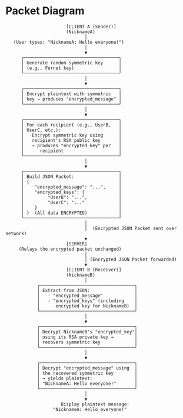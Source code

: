 # Packet Diagram
                           [CLIENT A (Sender)]
                           (NicknameA)
                                  │
       (User types: "NicknameA: Hello everyone!")
                                  │
                                  ▼
          ┌────────────────────────────────────┐
          │ Generate random symmetric key      │
          │ (e.g., Fernet key)                 │
          └────────────────────────────────────┘
                                  │
                                  ▼
          ┌────────────────────────────────────┐
          │ Encrypt plaintext with symmetric   │
          │ key → produces "encrypted_message" │
          └────────────────────────────────────┘
                                  │
                                  ▼
          ┌────────────────────────────────────┐
          │ For each recipient (e.g., UserB,   │
          │ UserC, etc.):                      │
          │   Encrypt symmetric key using      │
          │   recipient's RSA public key       │
          │   → produces "encrypted_key" per   │
          │      recipient                     │
          └────────────────────────────────────┘
                                  │
                                  ▼
          ┌────────────────────────────────────┐
          │ Build JSON Packet:                 │
          │ {                                  │
          │    "encrypted_message": "...",     │
          │    "encrypted_keys": {             │
          │         "UserB": "...",            │
          │         "UserC": "..."             │
          │    }                               │
          │ }  (All data ENCRYPTED)            │
          └────────────────────────────────────┘
                                  │
                                  │  (Encrypted JSON Packet sent over network)
                                  ▼
                           [SERVER]
         (Relays the encrypted packet unchanged)
                                  │
                                  │ (Encrypted JSON Packet forwarded)
                                  ▼
                           [CLIENT B (Receiver)]
                           (NicknameB)
                                  │
                ┌────────────────────────────────────┐
                │ Extract from JSON:                 │
                │   - "encrypted_message"            │
                │   - "encrypted_keys" (including    │
                │      encrypted key for NicknameB)  │
                └────────────────────────────────────┘
                                  │
                                  ▼
                ┌────────────────────────────────────┐
                │ Decrypt NicknameB's "encrypted_key"│
                │ using its RSA private key →        │
                │ recovers symmetric key             │
                └────────────────────────────────────┘
                                  │
                                  ▼
                ┌────────────────────────────────────┐
                │ Decrypt "encrypted_message" using  │
                │ the recovered symmetric key        │
                │ → yields plaintext:                │
                │ "NicknameA: Hello everyone!"       │
                └────────────────────────────────────┘
                                  │
                                  ▼
                         Display plaintext message:
                      "NicknameA: Hello everyone!"
